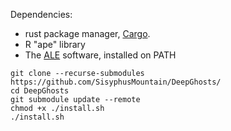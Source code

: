 Dependencies:
- rust package manager, [Cargo](https://doc.rust-lang.org/cargo/getting-started/installation.html). 
- R "ape" library
- The [ALE](https://github.com/ssolo/ALE/blob/master/INSTALL.md) software, installed on PATH


```
git clone --recurse-submodules https://github.com/SisyphusMountain/DeepGhosts/
cd DeepGhosts
git submodule update --remote
chmod +x ./install.sh
./install.sh
```
